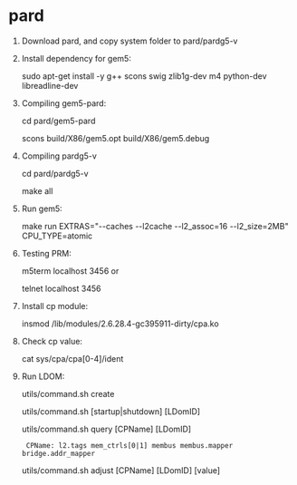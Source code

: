 # pard
1. Download pard, and copy system folder to pard/pardg5-v

2. Install dependency for gem5:

    sudo apt-get install -y g++ scons swig zlib1g-dev m4 python-dev libreadline-dev 
  
3. Compiling gem5-pard:

    cd pard/gem5-pard

    scons build/X86/gem5.opt build/X86/gem5.debug
  
4. Compiling pardg5-v

    cd pard/pardg5-v

    make all
  
5. Run gem5:

    make run EXTRAS="--caches --l2cache --l2_assoc=16 --l2_size=2MB" CPU_TYPE=atomic
  
6. Testing PRM:

    m5term localhost 3456 or

    telnet localhost 3456
  
7. Install cp module:

    insmod /lib/modules/2.6.28.4-gc395911-dirty/cpa.ko
  
8. Check cp value:

    cat sys/cpa/cpa[0-4]/ident
  
9. Run LDOM:

    utils/command.sh create

    utils/command.sh [startup|shutdown] [LDomID]

    utils/command.sh query [CPName] [LDomID]

        CPName: l2.tags mem_ctrls[0|1] membus membus.mapper bridge.addr_mapper

    utils/command.sh adjust [CPName] [LDomID] [value]
